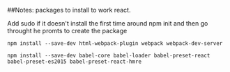 ##Notes:
packages to install to work react.


Add sudo if it doesn't install the first time around
npm init and then go throught he promts to create the package


`npm install --save-dev html-webpack-plugin webpack webpack-dev-server`

`npm install --save-dev babel-core babel-loader babel-preset-react babel-preset-es2015 babel-preset-react-hmre` 
